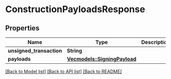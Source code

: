 # ConstructionPayloadsResponse

## Properties

Name | Type | Description | Notes
------------ | ------------- | ------------- | -------------
**unsigned_transaction** | **String** |  | 
**payloads** | [**Vec<models::SigningPayload>**](SigningPayload.md) |  | 

[[Back to Model list]](../README.md#documentation-for-models) [[Back to API list]](../README.md#documentation-for-api-endpoints) [[Back to README]](../README.md)


